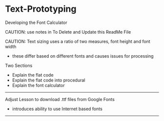 # Text-Prototyping
Developing the Font Calculator

CAUTION: use notes in To Delete and Update this ReadMe File

CAUTION: Text sizing uses a ratio of two measures, font height and font width
- these differ based on different fonts and causes issues for processing

Two Sections
- Explain the flat code
- Explain the flat code into procedural
- Explain the font calculator

---

Adjust Lesson to download .ttf files from Google Fonts
- introduces ability to use Internet based fonts

---
